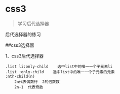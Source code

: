 # css3

>学习后代选择器

后代选择器的练习

##css3选择器

1、css3后代选择器

	.list li:only-child    选中list中的唯一一个子元素li
	.list :only-child    选中list中的唯一一个子元素的元素
 	:nth-child(n)
      	2n代表偶数行  2的倍数数
      	2n-1  代表奇数
